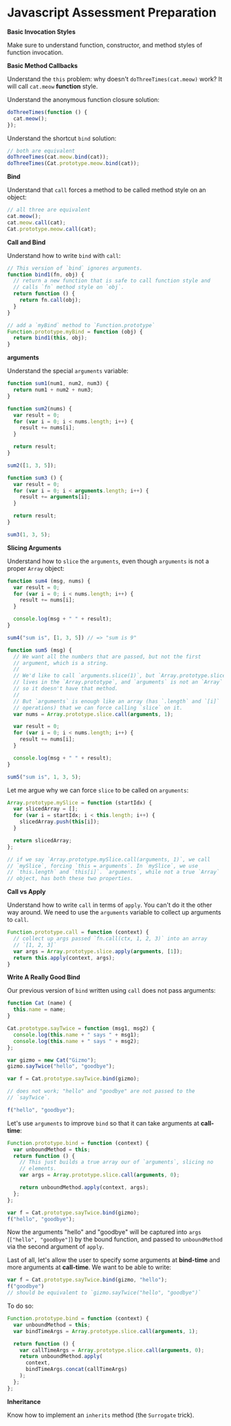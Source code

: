 # Javascript Assessment Preparation

**Basic Invocation Styles**

Make sure to understand function, constructor, and method styles of
function invocation.

**Basic Method Callbacks**

Understand the `this` problem: why doesn't `doThreeTimes(cat.meow)`
work? It will call `cat.meow` **function** style.

Understand the anonymous function closure solution:

```js
doThreeTimes(function () {
  cat.meow();
});
```

Understand the shortcut `bind` solution:

```js
// both are equivalent
doThreeTimes(cat.meow.bind(cat));
doThreeTimes(Cat.prototype.meow.bind(cat));
```

**Bind**

Understand that `call` forces a method to be called method style on an
object:

```js
// all three are equivalent
cat.meow();
cat.meow.call(cat);
Cat.prototype.meow.call(cat);
```

**Call and Bind**

Understand how to write `bind` with `call`:

```js
// This version of `bind` ignores arguments.
function bind1(fn, obj) {
  // return a new function that is safe to call function style and
  // calls `fn` method style on `obj`.
  return function () {
    return fn.call(obj);
  }
}

// add a `myBind` method to `Function.prototype`
Function.prototype.myBind = function (obj) {
  return bind1(this, obj);
}
```

**arguments**

Understand the special `arguments` variable:

```js
function sum1(num1, num2, num3) {
  return num1 + num2 + num3;
}

function sum2(nums) {
  var result = 0;
  for (var i = 0; i < nums.length; i++) {
    result += nums[i];
  }

  return result;
}

sum2([1, 3, 5]);

function sum3 () {
  var result = 0;
  for (var i = 0; i < arguments.length; i++) {
    result += arguments[i];
  }

  return result;
}

sum3(1, 3, 5);
```

**Slicing Arguments**

Understand how to `slice` the `arguments`, even though `arguments` is
not a proper `Array` object:

```js
function sum4 (msg, nums) {
  var result = 0;
  for (var i = 0; i < nums.length; i++) {
    result += nums[i];
  }

  console.log(msg + " " + result);
}

sum4("sum is", [1, 3, 5]) // => "sum is 9"

function sum5 (msg) {
  // We want all the numbers that are passed, but not the first
  // argument, which is a string.
  //
  // We'd like to call `arguments.slice(1)`, but `Array.prototype.slice`
  // lives in the `Array.prototype`, and `arguments` is not an `Array`
  // so it doesn't have that method.
  //
  // But `arguments` is enough like an array (has `.length` and `[i]`
  // operations) that we can force calling `slice` on it.
  var nums = Array.prototype.slice.call(arguments, 1);

  var result = 0;
  for (var i = 0; i < nums.length; i++) {
    result += nums[i];
  }

  console.log(msg + " " + result);
}

sum5("sum is", 1, 3, 5);
```

Let me argue why we can force `slice` to be called on `arguments`:

```js
Array.prototype.mySlice = function (startIdx) {
  var slicedArray = [];
  for (var i = startIdx; i < this.length; i++) {
    slicedArray.push(this[i]);
  }

  return slicedArray;
};

// if we say `Array.prototype.mySlice.call(arguments, 1)`, we call
// `mySlice`, forcing `this = arguments`. In `mySlice`, we use
// `this.length` and `this[i]`. `arguments`, while not a true `Array`
// object, has both these two properties.
```

**Call vs Apply**

Understand how to write `call` in terms of `apply`. You can't do it
the other way around. We need to use the `arguments` variable to
collect up arguments to `call`.

```js
Function.prototype.call = function (context) {
  // collect up args passed `fn.call(ctx, 1, 2, 3)` into an array
  // `[1, 2, 3]`
  var args = Array.prototype.slice.apply(arguments, [1]);
  return this.apply(context, args);
}
```

**Write A Really Good Bind**

Our previous version of `bind` written using `call` does not pass
arguments:

```js
function Cat (name) {
  this.name = name;
}

Cat.prototype.sayTwice = function (msg1, msg2) {
  console.log(this.name + " says " + msg1);
  console.log(this.name + " says " + msg2);
};

var gizmo = new Cat("Gizmo");
gizmo.sayTwice("hello", "goodbye");

var f = Cat.prototype.sayTwice.bind(gizmo);

// does not work; "hello" and "goodbye" are not passed to the
// `sayTwice`.

f("hello", "goodbye");
```

Let's use `arguments` to improve `bind` so that it can take arguments
at **call-time**:

```js
Function.prototype.bind = function (context) {
  var unboundMethod = this;
  return function () {
    // This just builds a true array our of `arguments`, slicing no
    // elements.
    var args = Array.prototype.slice.call(arguments, 0);

    return unboundMethod.apply(context, args);
  };
};

var f = Cat.prototype.sayTwice.bind(gizmo);
f("hello", "goodbye");
```

Now the arguments "hello" and "goodbye" will be captured into `args`
(`["hello", "goodbye"]`) by the bound function, and passed to
`unboundMethod` via the second argument of `apply`.

Last of all, let's allow the user to specify some arguments at
**bind-time** and more arguments at **call-time**. We want to be able
to write:

```js
var f = Cat.prototype.sayTwice.bind(gizmo, "hello");
f("goodbye")
// should be equivalent to `gizmo.sayTwice("hello", "goodbye")`
```

To do so:

```js
Function.prototype.bind = function (context) {
  var unboundMethod = this;
  var bindTimeArgs = Array.prototype.slice.call(arguments, 1);

  return function () {
    var callTimeArgs = Array.prototype.slice.call(arguments, 0);
    return unboundMethod.apply(
      context,
      bindTimeArgs.concat(callTimeArgs)
    );
  };
};
```

**Inheritance**

Know how to implement an `inherits` method (the `Surrogate` trick).
